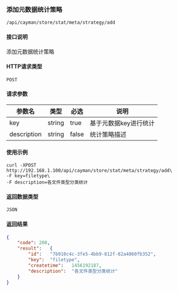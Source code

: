 ### 添加元数据统计策略
`/api/cayman/store/stat/meta/strategy/add`

#### 接口说明
添加元数据统计策略

#### HTTP请求类型
`POST`

#### 请求参数
|参数名|类型|必选|说明|
|--|--|--|--|
|key|string|true|基于元数据key进行统计|
|description|string|false|统计策略描述|

#### 使用示例
```
curl -XPOST http://192.168.1.100/api/cayman/store/stat/meta/strategy/add\
-F key=filetype\
-F description=各文件类型分类统计
```

#### 返回数据类型
`JSON`

#### 返回结果
```json
{
	"code":	200,
	"result":	{
		"id":	"7b910c4c-3fe5-4bb9-812f-82a4860fb352",
		"key":	"filetype",
		"createtime":	1456192187,
		"description":	"各文件类型分类统计"
	}
}
```
